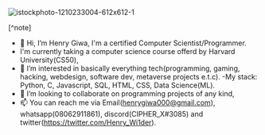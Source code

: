 
![istockphoto-1210233004-612x612-_1_](https://user-images.githubusercontent.com/97407958/174435857-b15b40b9-c550-4726-bce4-57f0df7cea8b.svg)



[^note]
- 👋 Hi, I’m Henry Giwa, I'm a certified Computer Scientist/Programmer.
- I'm currently taking a computer science course offerd by Harvard University(CS50),
- 👀 I’m interested in basically everything tech(programming, gaming, hacking, webdesign, software dev, metaverse projects e.t.c).
-My stack: Python, C, Javascript, SQL, HTML, CSS, Data Science(ML).
- 💞️ I’m looking to collaborate on programming projects of any kind,
- 📫 You can reach me via Email(henrygiwa000@gmail.com), whatsapp(08062911861), discord(CIPHER_X#3085) and twitter(https://twitter.com/Henry_Wi1der).

<!---
CIPHER-000/CIPHER-000 is a ✨ special ✨ repository because its `README.md` (this file) appears on your GitHub profile.
You can click the Preview link to take a look at your changes.
--->
